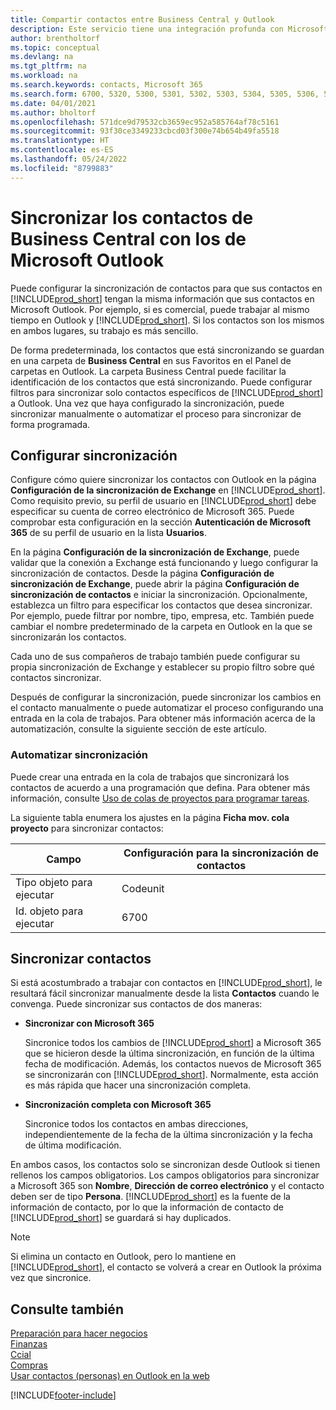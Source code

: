 ```yaml
---
title: Compartir contactos entre Business Central y Outlook
description: Este servicio tiene una integración profunda con Microsoft 365 para que pueda compartir contactos entre Outlook y Business Central.
author: brentholtorf
ms.topic: conceptual
ms.devlang: na
ms.tgt_pltfrm: na
ms.workload: na
ms.search.keywords: contacts, Microsoft 365
ms.search.form: 6700, 5320, 5300, 5301, 5302, 5303, 5304, 5305, 5306, 5307, 5308, 5309, 5310, 5311
ms.date: 04/01/2021
ms.author: bholtorf
ms.openlocfilehash: 571dce9d79532cb3659ec952a585764af78c5161
ms.sourcegitcommit: 93f30ce3349233cbcd03f300e74b654b49fa5518
ms.translationtype: HT
ms.contentlocale: es-ES
ms.lasthandoff: 05/24/2022
ms.locfileid: "8799883"
---
```

# <a name="synchronize-contacts-in-business-central-with-contacts-in-microsoft-outlook"></a>Sincronizar los contactos de Business Central con los de Microsoft Outlook

Puede configurar la sincronización de contactos para que sus contactos en [!INCLUDE[prod_short](includes/prod_short.md)] tengan la misma información que sus contactos en Microsoft Outlook. Por ejemplo, si es comercial, puede trabajar al mismo tiempo en Outlook y [!INCLUDE[prod_short](includes/prod_short.md)]. Si los contactos son los mismos en ambos lugares, su trabajo es más sencillo.  

De forma predeterminada, los contactos que está sincronizando se guardan en una carpeta de **Business Central** en sus Favoritos en el Panel de carpetas en Outlook. La carpeta Business Central puede facilitar la identificación de los contactos que está sincronizando. Puede configurar filtros para sincronizar solo contactos específicos de [!INCLUDE[prod_short](includes/prod_short.md)] a Outlook. Una vez que haya configurado la sincronización, puede sincronizar manualmente o automatizar el proceso para sincronizar de forma programada.  

## <a name="set-up-synchronization"></a>Configurar sincronización
Configure cómo quiere sincronizar los contactos con Outlook en la página **Configuración de la sincronización de Exchange** en [!INCLUDE[prod_short](includes/prod_short.md)]. Como requisito previo, su perfil de usuario en [!INCLUDE[prod_short](includes/prod_short.md)] debe especificar su cuenta de correo electrónico de Microsoft 365. Puede comprobar esta configuración en la sección **Autenticación de Microsoft 365** de su perfil de usuario en la lista **Usuarios**. 

En la página **Configuración de la sincronización de Exchange**, puede validar que la conexión a Exchange está funcionando y luego configurar la sincronización de contactos. Desde la página **Configuración de sincronización de Exchange**, puede abrir la página **Configuración de sincronización de contactos** e iniciar la sincronización. Opcionalmente, establezca un filtro para especificar los contactos que desea sincronizar. Por ejemplo, puede filtrar por nombre, tipo, empresa, etc. También puede cambiar el nombre predeterminado de la carpeta en Outlook en la que se sincronizarán los contactos.  

Cada uno de sus compañeros de trabajo también puede configurar su propia sincronización de Exchange y establecer su propio filtro sobre qué contactos sincronizar.  

Después de configurar la sincronización, puede sincronizar los cambios en el contacto manualmente o puede automatizar el proceso configurando una entrada en la cola de trabajos. Para obtener más información acerca de la automatización, consulte la siguiente sección de este artículo.

### <a name="automate-synchronization"></a>Automatizar sincronización
Puede crear una entrada en la cola de trabajos que sincronizará los contactos de acuerdo a una programación que defina. Para obtener más información, consulte [Uso de colas de proyectos para programar tareas](admin-job-queues-schedule-tasks.md). 

La siguiente tabla enumera los ajustes en la página **Ficha mov. cola proyecto** para sincronizar contactos:

|Campo|Configuración para la sincronización de contactos|
|-----|-----|
|Tipo objeto para ejecutar|Codeunit|
|Id. objeto para ejecutar|6700|

## <a name="synchronize-contacts"></a>Sincronizar contactos
Si está acostumbrado a trabajar con contactos en [!INCLUDE[prod_short](includes/prod_short.md)], le resultará fácil sincronizar manualmente desde la lista **Contactos** cuando le convenga. Puede sincronizar sus contactos de dos maneras:

* **Sincronizar con Microsoft 365**

  Sincronice todos los cambios de [!INCLUDE[prod_short](includes/prod_short.md)] a Microsoft 365 que se hicieron desde la última sincronización, en función de la última fecha de modificación. Además, los contactos nuevos de Microsoft 365 se sincronizarán con [!INCLUDE[prod_short](includes/prod_short.md)]. Normalmente, esta acción es más rápida que hacer una sincronización completa. 

* **Sincronización completa con Microsoft 365**

  Sincronice todos los contactos en ambas direcciones, independientemente de la fecha de la última sincronización y la fecha de última modificación.  

En ambos casos, los contactos solo se sincronizan desde Outlook si tienen rellenos los campos obligatorios. Los campos obligatorios para sincronizar a Microsoft 365 son **Nombre**, **Dirección de correo electrónico** y el contacto deben ser de tipo **Persona**. [!INCLUDE[prod_short](includes/prod_short.md)] es la fuente de la información de contacto, por lo que la información de contacto de [!INCLUDE[prod_short](includes/prod_short.md)] se guardará si hay duplicados.  

> [!NOTE]
> Si elimina un contacto en Outlook, pero lo mantiene en [!INCLUDE[prod_short](includes/prod_short.md)], el contacto se volverá a crear en Outlook la próxima vez que sincronice. 

## <a name="see-also"></a>Consulte también
[Preparación para hacer negocios](ui-get-ready-business.md)  
[Finanzas](finance.md)  
[Ccial](sales-manage-sales.md)  
[Compras](purchasing-manage-purchasing.md)  
[Usar contactos (personas) en Outlook en la web](https://support.office.com/article/Using-contacts-People-in-Outlook-on-the-web-1e3438c7-26b2-420c-87de-3cea9d31b5cb?appver=OWB150)  


[!INCLUDE[footer-include](includes/footer-banner.md)]
